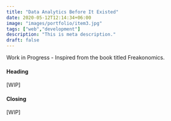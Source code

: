 ```yaml
---
title: "Data Analytics Before It Existed"
date: 2020-05-12T12:14:34+06:00
image: "images/portfolio/item3.jpg"
tags: ["web","development"]
description: "This is meta description."
draft: false
---
```


Work in Progress - Inspired from the book titled Freakonomics. 


#### Heading

[WIP]


#### Closing

[WIP]